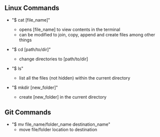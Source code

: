 ## Linux Commands

- "$ cat [file_name]"
    - opens [file_name] to view contents in the terminal
    - can be modified to join, copy, append and create files among other things


- "$ cd [path/to/dir]"
    - change directories to [path/to/dir]


- "$ ls"
    - list all the files (not hidden) within the current directory


- "$ mkdir [new_folder]"
    - create [new_folder] in the current directory


## Git Commands



- "$ mv file_name/folder_name destination_name"
    - move file/folder location to destination

